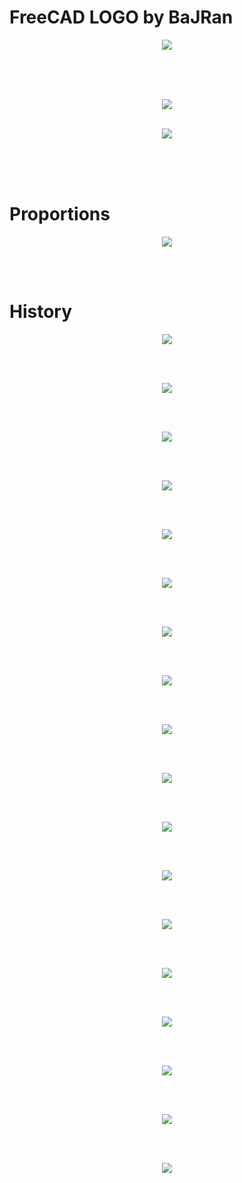 <!-- Begin README -->

# FreeCAD LOGO by BaJRan

<p align="center">
    <img src=
    "Inkscape_export_SVG\FreeCAD LOGO V4_CL_BlkBackground_WthKontur_EXPORT.svg" />
    </br>
    </br>
</p>
</br>
</br>

<p align="center">
    <img src=
    "Inkscape_export_SVG\FreeCAD LOGO V4_CL_WhtBackground_WthKontur_EXPORT.svg" />
    </br>
    </br>
    
<p align="center">
    <img src=
    "template_export_SVG\template_BaJRan.svg" />
    </br>
    </br>
</p>
</br>
</br>

# Proportions

<p align="center">
    <img src=
    "docs\images\FreeCAD LOGO V4 Dimensions exp.svg" />
    </br>
    </br>
</p>
</br>

# History

<p align="center">
    <img src=
    "docs\history\IMG_20240321_201749.jpg" />
    </br>
    </br>
</p>
</br>
<p align="center">
    <img src=
    "docs\history\IMG_20240322_005000.jpg" />
    </br>
    </br>
</p>
</br>
<p align="center">
    <img src=
    "docs\history\IMG_20240322_010044.jpg" />
    </br>
    </br>
</p>
</br>



<p align="center">
    <img src=
    "docs\history\Screenshot (2070).png" />
    </br>
    </br>
</p>
</br>
<p align="center">
    <img src=
    "docs\history\Screenshot (2071).png" />
    </br>
    </br>
</p>
</br>
<p align="center">
    <img src=
    "docs\history\Screenshot (2072).png" />
    </br>
    </br>
</p>
</br>
<p align="center">
    <img src=
    "docs\history\Screenshot (2073).png" />
    </br>
    </br>
</p>
</br>
<p align="center">
    <img src=
    "docs\history\Screenshot (2074).png" />
    </br>
    </br>
</p>
</br>
<p align="center">
    <img src=
    "docs\history\Screenshot (2075).png" />
    </br>
    </br>
</p>
</br>
<p align="center">
    <img src=
    "docs\history\Screenshot (2076).png" />
    </br>
    </br>
</p>
</br>
<p align="center">
    <img src=
    "docs\history\Screenshot (2077).png" />
    </br>
    </br>
</p>
</br>
<p align="center">
    <img src=
    "docs\history\Screenshot (2078).png" />
    </br>
    </br>
</p>
</br>
<p align="center">
    <img src=
    "docs\history\Screenshot (2079).png" />
    </br>
    </br>
</p>
</br>
<p align="center">
    <img src=
    "docs\history\Screenshot (2080).png" />
    </br>
    </br>
</p>
</br>
<p align="center">
    <img src=
    "docs\history\Screenshot (2081).png" />
    </br>
    </br>
</p>
</br>
<p align="center">
    <img src=
    "docs\history\Screenshot (2082).png" />
    </br>
    </br>
</p>
</br>
<p align="center">
    <img src=
    "docs\history\Screenshot (2083).png" />
    </br>
    </br>
</p>
</br>
<p align="center">
    <img src=
    "docs\history\Screenshot (2084).png" />
    </br>
    </br>
</p>
</br>


